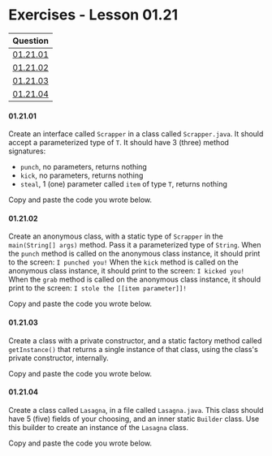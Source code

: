 # Exercises - Lesson 01.21

|Question|
|:-:|
|[01.21.01](https://github.com/joinpursuit/AC-Android/blob/master/cohort_5.4/unit_01/exercises/exercises_01_20_static_factory_enums.md#012101)|
|[01.21.02](https://github.com/joinpursuit/AC-Android/blob/master/cohort_5.4/unit_01/exercises/exercises_01_20_static_factory_enums.md#012102)|
|[01.21.03](https://github.com/joinpursuit/AC-Android/blob/master/cohort_5.4/unit_01/exercises/exercises_01_20_static_factory_enums.md#012103)|
|[01.21.04](https://github.com/joinpursuit/AC-Android/blob/master/cohort_5.4/unit_01/exercises/exercises_01_20_static_factory_enums.md#012104)|

#### 01.21.01

Create an interface called `Scrapper` in a class called `Scrapper.java`.
It should accept a parameterized type of `T`. It should have 3 (three) method signatures:
* `punch`, no parameters, returns nothing
* `kick`, no parameters, returns nothing
* `steal`, 1 (one) parameter called `item` of type `T`, returns nothing

Copy and paste the code you wrote below.

#### 01.21.02

Create an anonymous class, with a static type of `Scrapper` in the `main(String[] args)` method.
Pass it a parameterized type of `String`.
When the `punch` method is called on the anonymous class instance, it should print to the screen: `I punched you!`
When the `kick` method is called on the anonymous class instance, it should print to the screen: `I kicked you!`
When the `grab` method is called on the anonymous class instance, it should print to the screen: `I stole the [[item parameter]]!`

Copy and paste the code you wrote below.

#### 01.21.03

Create a class with a private constructor, and a static factory method called `getInstance()` that returns a single instance of that class, using the class's private constructor, internally.

Copy and paste the code you wrote below.

#### 01.21.04

Create a class called `Lasagna`, in a file called `Lasagna.java`.
This class should have 5 (five) fields of your choosing, and an inner static `Builder` class.
Use this builder to create an instance of the `Lasagna` class.

Copy and paste the code you wrote below.
